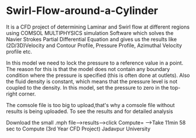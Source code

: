 # Swirl-Flow-around-a-Cylinder
It is a CFD project of determining Laminar and Swirl flow at different regions using COMSOL MULTIPHYSICS simulation Software which solves the Navier Strokes Partial Differential Equation and gives us the 
results like (2D/3D)Velocity and Contour Profile, Pressure Profile, Azimuthal Velocity profile etc.

In this model we need to lock the pressure to a reference value in a point. The reason for this is that the model does not contain any boundary condition where the pressure is specified (this is often done at 
outlets). Also the fluid density is constant, which means that the pressure level is not coupled to the density. In this model, set the pressure to zero in the top-right corner.

The comsole file is too big to upload,that's why a comsole file without results is being uploaded. To see the results and for detailed analysis

Download the small .mph file-->results-->click Compute= -->Take 11min 58 sec to Compute (3rd Year CFD Project) Jadavpur University
